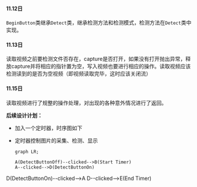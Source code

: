#### 11.12日

`BeginButton`类继承`Detect`类，继承检测方法和检测模式，检测方法在`Detect`类中实现。



#### 11.13日

读取视频之前要检测文件否存在，capture是否打开，如果没有打开抛出异常，释放capture并将相应的指针置为空，写入视频也要进行相应的操作。读取视频应该检测读到的是否为空视频（即视频读取完毕，这时应该关闭流）



#### 11.15日

读取视频进行了规整的操作处理，对出现的各种意外情况进行了返回。

**后续设计计划：**

* 加入一个定时器，时序图如下

* 定时器控制图片的采集、检测、显示

  ```mermaid
  graph LR;
  
  A(DetectButtonOff)--clicked-->B(Start Timer)
  A--clicked-->D(DetectButtonOn)
D(DetectButtonOn)--clicked-->A
  D--clicked-->E(End Timer)

  ```

  
  
  
  
  

